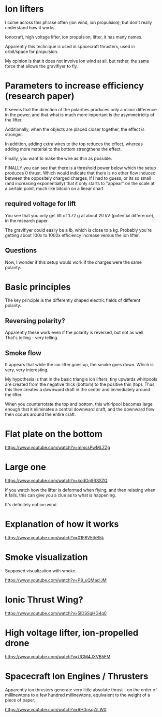# Ion lifters

I come across this phrase often (ion wind, ion propulsion), but don't really understand how it works.

Ionocraft, high voltage lifter, ion propulsion, lifter, it has many names.

Apparently this technique is used in spacecraft thrusters, used in orbit/space for propulsion.

My opinion is that it does not involve ion wind at all, but rather, the same force that allows the graviflyer to fly.

# Parameters to increase efficiency (research paper)

It seems that the direction of the polarities produces only a minor difference in the power, and that what is much more important is the asymmetricity of the lifter.

Additionally, when the objects are placed closer together, the effect is stronger.

In addition, adding extra wires to the top reduces the effect, whereas adding more material to the bottom strengthens the effect.

Finally, you want to make the wire as thin as possible.

FINALLY you can see that there is a threshold power below which the setup produces 0 thrust. Which would indicate that there is no ether flow induced between the oppositely charged charges, if I had to guess, or its so small (and increasing exponentially) that it only starts to "appear" on the scale at a certain point, much like bitcoin on a linear chart

## required voltage for lift

You see that you only get lift of 1.72 g at about 20 kV (potential difference), in the research paper.

The graviflyer could easily be a lb, which is close to a kg. Probably you're getting about 100x to 1000x efficiency increase versus the ion lifter.

## Questions

Now, I wonder if this setup would work if the charges were the same polarity.

# Basic principles

The key principle is the differently shaped electric fields of different polarity.

## Reversing polarity?

Apparently these work even if the polarity is reversed, but not as well. That's telling - very telling.

## Smoke flow

It appears that while the ion lifter goes up, the smoke goes down. Which is very, very interesting.

My hypothesis is that in the basic triangle ion lifters, tiny upwards whirlpools are created from the negative thick (bottom) to the positive thin (top). Thus, this then creates a downward draft in the center and immediately around the lifter.

When you counterrotate the top and bottom, this whirlpool becomes large enough that it eliminates a central downward draft, and the downward flow then occurs around the entire craft.

# Flat plate on the bottom

https://www.youtube.com/watch?v=mmcsPwMLZZg

# Large one

https://www.youtube.com/watch?v=kodOq9RSSZQ

If you watch how the lifter is deformed when flying, and then relaxing when it falls, this can give you a clue as to what is happening.

It's definitely not ion wind.

# Explanation of how it works

https://www.youtube.com/watch?v=01F8V5IhB5k

# Smoke visualization

Supposed visualization with smoke.

https://www.youtube.com/watch?v=P8_uQMaclJM

# Ionic Thrust Wing?

https://www.youtube.com/watch?v=5lDSSgHG4q0

# High voltage lifter, ion-propelled drone

https://www.youtube.com/watch?v=UGM4JXVB5FM

# Spacecraft Ion Engines / Thrusters

Apparently ion thrusters generate very little absolute thrust - on the order of millinewtons to a few hundred millinewtons, equivalent to the weight of a piece of paper.

https://www.youtube.com/watch?v=6H0qsqZjLW0
